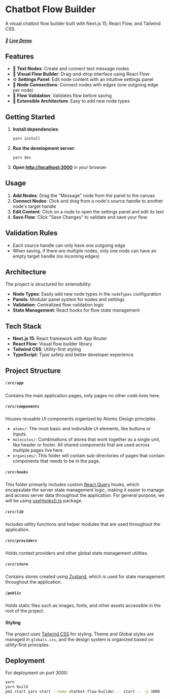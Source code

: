 # Chatbot Flow Builder

A visual chatbot flow builder built with Next.js 15, React Flow, and Tailwind CSS.

##### 🚀 [Live Demo](http://localhost:3000/)

## Features

- 📱 **Text Nodes**: Create and connect text message nodes
- 🎨 **Visual Flow Builder**: Drag-and-drop interface using React Flow
- ⚙️ **Settings Panel**: Edit node content with an intuitive settings panel
- 🔄 **Node Connections**: Connect nodes with edges (one outgoing edge per node)
- 💾 **Flow Validation**: Validates flow before saving
- 🎯 **Extensible Architecture**: Easy to add new node types

## Getting Started

1. **Install dependencies**:
   ```bash
   yarn install
   ```

2. **Run the development server**:
   ```bash
   yarn dev
   ```

3. **Open [http://localhost:3000](http://localhost:3000)** in your browser

## Usage

1. **Add Nodes**: Drag the "Message" node from the panel to the canvas
2. **Connect Nodes**: Click and drag from a node's source handle to another node's target handle
3. **Edit Content**: Click on a node to open the settings panel and edit its text
4. **Save Flow**: Click "Save Changes" to validate and save your flow

## Validation Rules

- Each source handle can only have one outgoing edge
- When saving, if there are multiple nodes, only one node can have an empty target handle (no incoming edges)

## Architecture

The project is structured for extensibility:
- **Node Types**: Easily add new node types in the `nodeTypes` configuration
- **Panels**: Modular panel system for nodes and settings
- **Validation**: Centralized flow validation logic
- **State Management**: React hooks for flow state management

## Tech Stack

- **Next.js 15**: React framework with App Router
- **React Flow**: Visual flow builder library
- **Tailwind CSS**: Utility-first styling
- **TypeScript**: Type safety and better developer experience

## Project Structure

##### `/src/app`

Contains the main application pages, only pages no other code lives here.

##### `/src/components`

Houses reusable UI components organized by Atomic Design principles.

- `atoms/`: The most basic and indivisible UI elements, like buttons or inputs.
- `molecules/`: Combinations of atoms that work together as a single unit, like header or footer. All shared components that are used across multiple pages live here.
- `organisms/`: This folder will contain sub-directories of pages that contain components that needs to be in the page.

##### `/src/hooks`

This folder primarily includes custom [React Query](https://tanstack.com/query/latest/docs/framework/react/overview) hooks, which encapsulate the server state management logic, making it easier to manage and access server data throughout the application.
For general purpose, we will be using [useHooks().ts](https://usehooks-ts.com/introduction) package.

##### `/src/lib`

Includes utility functions and helper modules that are used throughout the application.

##### `/src/providers`

Holds context providers and other global state management utilities.

##### `/src/store`

Contains stores created using [Zustand](https://zustand-demo.pmnd.rs/), which is used for state management throughout the application.

##### `/public`

Holds static files such as images, fonts, and other assets accessible in the root of the project.

#### Styling

The project uses [Tailwind CSS](https://tailwindcss.com/) for styling. Theme and Global styles are managed in `globals.css`, and the design system is organized based on utility-first principles.


## Deployment

For deployment on port 3000:
```bash
yarn
yarn build
pm2 start yarn start --name chatbot-flow-builder -- start -- -p 3000
```
